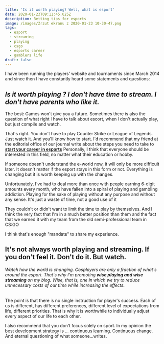 ```yaml
---
title: 'Is it worth playing? Well, what is esport'
date: 2020-01-23T09:11:45.025Z
description: Betting tips for esports
image: /images/Zrzut ekranu z 2020-01-23 10-30-47.png
tags:
  - esport
  - streaming
  - playing
  - csgo
  - esports career
  - gamblers life
draft: false
---
```

I have been running the players' website and tournaments since March 2014 and since then I have constantly heard some statements and questions: 

## ***Is it worth playing ?*** ***I don't have time to stream. I don't have parents who like it.***

The best: Games won't give you a future. Sometimes there is also the question of what right I have to talk about escort, when I don't actually play, but just compile and watch.

That's right. You don't have to play Counter Strike or League of Legends. Just watch it. And you'll know how to start. I'd recommend that my friend at the editorial office of our journal write about the steps you need to take to **[start your career in esports](https://esporttalk.org/t/how-to-start-streaming-esport/510)**  Personally, I think that everyone should be interested in this field, no matter what their education or hobby.

If someone doesn't understand the e-world now, it will only be more difficult later. It doesn't matter if the esport stays in this form or not. Everything is changing but it is worth keeping up with the changes.

Unfortunately, I've had to deal more than once with people earning 6-digit amounts every month, who have fallen into a spiral of playing and gambling addiction. Playing for the sake of playing without any purpose and without any sense. It's just a waste of time, not a good use of it

They couldn't or didn't want to limit the time to play by themselves. And I think the very fact that I'm in a much better position than them and the fact that we earned it with my team from the old semi-professional team in CS:GO

I think that's enough "mandate" to share my experience. 

## **It's not always worth playing and streaming.** If you don't feel it. Don't do it. But watch.

###### Watch how the world is changing. Cosplayers are only a fraction of what's around the esport. That's why I'm promoting **wise playing and wise streaming** on my blog. Wise, that is, one in which we try to reduce unnecessary costs of our time while increasing the effects.

The point is that there is no single instruction for player's success. Each of us is different, has different preferences, different level of expectations from life, different priorities. That is why it is worthwhile to individually adjust every aspect of our life to each other. 

I also recommend that you don't focus solely on sport. In my opinion the best development strategy is ... continuous learning. Continuous change. And eternal questioning of what someone...writes.
